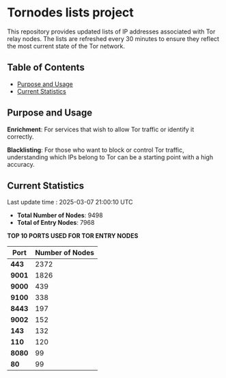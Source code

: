 # Tornodes lists project

This repository provides updated lists of IP addresses associated with Tor relay nodes. The lists are refreshed every 30 minutes to ensure they reflect the most current state of the Tor network.

## Table of Contents

- [Purpose and Usage](#purpose-and-usage)
- [Current Statistics](#current-statistics)


## Purpose and Usage

**Enrichment**: For services that wish to allow Tor traffic or identify it correctly.

**Blacklisting**: For those who want to block or control Tor traffic, understanding which IPs belong to Tor can be a starting point with a high accuracy.

## Current Statistics

Last update time : 2025-03-07 21:00:10 UTC

- **Total Number of Nodes**: 9498
- **Total of Entry Nodes**: 7968

**TOP 10 PORTS USED FOR TOR ENTRY NODES**

| **Port** | **Number of Nodes** |
|------|-----------------|
| **443**   | 2372  |
| **9001**   | 1826  |
| **9000**   | 439  |
| **9100**   | 338  |
| **8443**   | 197  |
| **9002**   | 152  |
| **143**   | 132  |
| **110**   | 120  |
| **8080**   | 99  |
| **80**   | 99  |

